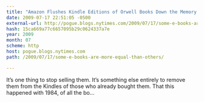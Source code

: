 ```yaml
---
title: "Amazon Flushes Kindle Editions of Orwell Books Down the Memory Hole"
date: 2009-07-17 22:51:05 -0500
external-url: http://pogue.blogs.nytimes.com/2009/07/17/some-e-books-are-more-equal-than-others/
hash: 15ca669a77c6657095b29c0624337a7e
year: 2009
month: 07
scheme: http
host: pogue.blogs.nytimes.com
path: /2009/07/17/some-e-books-are-more-equal-than-others/

---
```


It’s one thing to stop selling them. It’s something else entirely to remove them from the Kindles of those who already bought them. That this happened with 1984, of all the bo...

